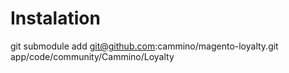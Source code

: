 # Instalation
git submodule add git@github.com:cammino/magento-loyalty.git app/code/community/Cammino/Loyalty